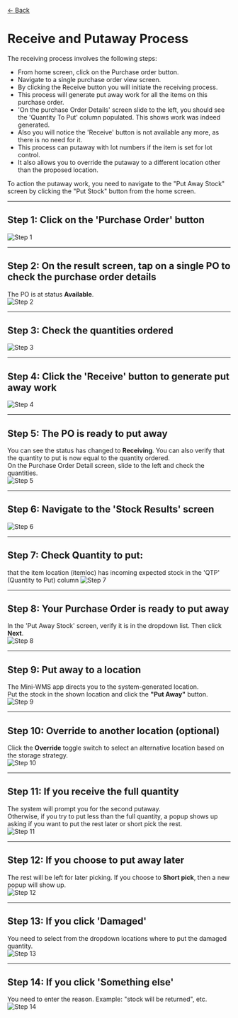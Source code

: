 [← Back](README.md)

# Receive and Putaway Process

The receiving process involves the following steps:

- From home screen, click on the Purchase order button.
- Navigate to a single purchase order view screen.
- By clicking the Receive button you will initiate the receiving process.
- This process will generate put away work for all the items on this purchase order.
- 'On the purchase Order Details' screen slide to the left, you should see the 'Quantity To Put' column populated. This shows work was indeed generated.
- Also you will notice the 'Receive' button is not available any more, as there is no need for it.
- This process can putaway with lot numbers if the item is set for lot control.
- It also allows you to override the putaway to a different location other than the proposed location.

To action the putaway work, you need to navigate to the "Put Away Stock" screen by clicking the "Put Stock" button from the home screen.

---

## Step 1: Click on the 'Purchase Order' button  
![Step 1](asset/receiving1.png)

---

## Step 2: On the result screen, tap on a single PO to check the purchase order details  
The PO is at status **Available**.  
![Step 2](asset/receiving2.png)

---

## Step 3: Check the quantities ordered  
![Step 3](asset/receiving3.png)

---

## Step 4: Click the 'Receive' button to generate put away work  
![Step 4](asset/receiving4.png)

---

## Step 5: The PO is ready to put away  
You can see the status has changed to **Receiving**. You can also verify that the quantity to put is now equal to the quantity ordered.  
On the Purchase Order Detail screen, slide to the left and check the quantities.  
![Step 5](asset/receiving5.png)

---

## Step 6: Navigate to the 'Stock Results' screen  
![Step 6](asset/receiving9.png)

---

## Step 7: Check Quantity to put:  
that the item location (itemloc) has incoming expected stock in the 'QTP' (Quantity to Put) column
![Step 7](asset/receiving10.png)

---

## Step 8: Your Purchase Order is ready to put away  
In the 'Put Away Stock' screen, verify it is in the dropdown list. Then click **Next**.  
![Step 8](asset/receiving6.png)

---

## Step 9: Put away to a location  
The Mini-WMS app directs you to the system-generated location.  
Put the stock in the shown location and click the **"Put Away"** button.  
![Step 9](asset/receiving7.png)

---

## Step 10: Override to another location (optional)  
Click the **Override** toggle switch to select an alternative location based on the storage strategy.  
![Step 10](asset/receiving8.png)

---

## Step 11: If you receive the full quantity  
The system will prompt you for the second putaway.  
Otherwise, if you try to put less than the full quantity, a popup shows up asking if you want to put the rest later or short pick the rest.  
![Step 11](asset/receiving11.png)

---

## Step 12: If you choose to put away later  
The rest will be left for later picking. If you choose to **Short pick**, then a new popup will show up.  
![Step 12](asset/receiving12.png)

---

## Step 13: If you click 'Damaged'  
You need to select from the dropdown locations where to put the damaged quantity.  
![Step 13](asset/receiving13.png)

---

## Step 14: If you click 'Something else'  
You need to enter the reason. Example: "stock will be returned", etc.  
![Step 14](asset/receiving14.png)
